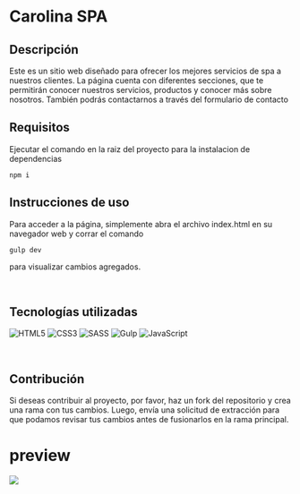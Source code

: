 # Carolina SPA

## Descripción

Este es un sitio web diseñado para ofrecer los mejores servicios de spa a nuestros clientes. La página cuenta con diferentes secciones, que te permitirán conocer nuestros servicios, productos y conocer más sobre nosotros. También podrás contactarnos a través del formulario de contacto

## Requisitos

Ejecutar el comando en la raiz del proyecto para la instalacion de dependencias

```
npm i
```

## Instrucciones de uso

Para acceder a la página, simplemente abra el archivo index.html en su navegador web y corrar el comando

```
gulp dev
```

para visualizar cambios agregados.

</br>

## Tecnologías utilizadas

![HTML5](https://img.shields.io/badge/html5-%23E34F26.svg?style=for-the-badge&logo=html5&logoColor=white)
![CSS3](https://img.shields.io/badge/css3-%231572B6.svg?style=for-the-badge&logo=css3&logoColor=white)
![SASS](https://img.shields.io/badge/SASS-hotpink.svg?style=for-the-badge&logo=SASS&logoColor=white)
![Gulp](https://img.shields.io/badge/GULP-%23CF4647.svg?style=for-the-badge&logo=gulp&logoColor=white)
![JavaScript](https://img.shields.io/badge/javascript-%23323330.svg?style=for-the-badge&logo=javascript&logoColor=%23F7DF1E)

</br>

## Contribución

Si deseas contribuir al proyecto, por favor, haz un fork del repositorio y crea una rama con tus cambios. Luego, envía una solicitud de extracción para que podamos revisar tus cambios antes de fusionarlos en la rama principal.

# preview

![](https://i.imgur.com/PtgwH4k.png)

